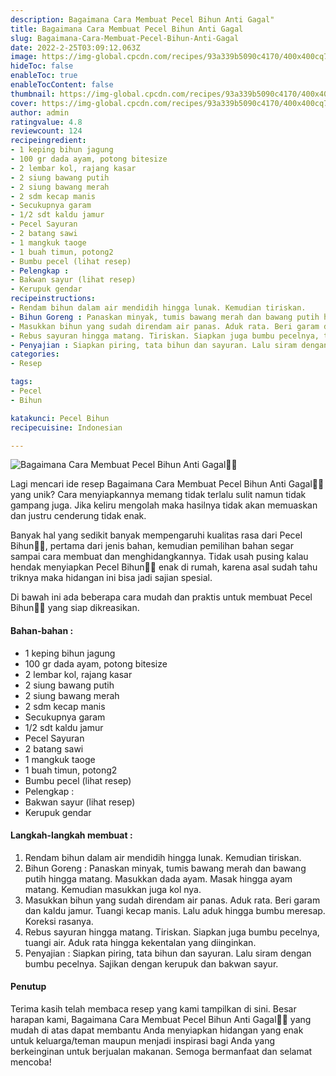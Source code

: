 ```yaml
---
description: Bagaimana Cara Membuat Pecel Bihun Anti Gagal"
title: Bagaimana Cara Membuat Pecel Bihun Anti Gagal
slug: Bagaimana-Cara-Membuat-Pecel-Bihun-Anti-Gagal
date: 2022-2-25T03:09:12.063Z
image: https://img-global.cpcdn.com/recipes/93a339b5090c4170/400x400cq70/photo.jpg
hideToc: false
enableToc: true
enableTocContent: false
thumbnail: https://img-global.cpcdn.com/recipes/93a339b5090c4170/400x400cq70/photo.jpg
cover: https://img-global.cpcdn.com/recipes/93a339b5090c4170/400x400cq70/photo.jpg
author: admin
ratingvalue: 4.8
reviewcount: 124
recipeingredient:
- 1 keping bihun jagung
- 100 gr dada ayam, potong bitesize
- 2 lembar kol, rajang kasar
- 2 siung bawang putih
- 2 siung bawang merah
- 2 sdm kecap manis
- Secukupnya garam
- 1/2 sdt kaldu jamur
- Pecel Sayuran
- 2 batang sawi
- 1 mangkuk taoge
- 1 buah timun, potong2
- Bumbu pecel (lihat resep)
- Pelengkap :
- Bakwan sayur (lihat resep)
- Kerupuk gendar
recipeinstructions:
- Rendam bihun dalam air mendidih hingga lunak. Kemudian tiriskan.
- Bihun Goreng : Panaskan minyak, tumis bawang merah dan bawang putih hingga matang. Masukkan dada ayam. Masak hingga ayam matang. Kemudian masukkan juga kol nya.
- Masukkan bihun yang sudah direndam air panas. Aduk rata. Beri garam dan kaldu jamur. Tuangi kecap manis. Lalu aduk hingga bumbu meresap. Koreksi rasanya.
- Rebus sayuran hingga matang. Tiriskan. Siapkan juga bumbu pecelnya, tuangi air. Aduk rata hingga kekentalan yang diinginkan.
- Penyajian : Siapkan piring, tata bihun dan sayuran. Lalu siram dengan bumbu pecelnya. Sajikan dengan kerupuk dan bakwan sayur.
categories:
- Resep

tags:
- Pecel
- Bihun

katakunci: Pecel Bihun
recipecuisine: Indonesian

---
```


![Bagaimana Cara Membuat Pecel Bihun Anti Gagal👩‍🍳](https://img-global.cpcdn.com/recipes/93a339b5090c4170/400x400cq70/photo.jpg)

Lagi mencari ide resep Bagaimana Cara Membuat Pecel Bihun Anti Gagal👩‍🍳 yang unik? Cara menyiapkannya memang tidak terlalu sulit namun tidak gampang juga. Jika keliru mengolah maka hasilnya tidak akan memuaskan dan justru cenderung tidak enak.

Banyak hal yang sedikit banyak mempengaruhi kualitas rasa dari Pecel Bihun👩‍🍳, pertama dari jenis bahan, kemudian pemilihan bahan segar sampai cara membuat dan menghidangkannya. Tidak usah pusing kalau hendak menyiapkan Pecel Bihun👩‍🍳 enak di rumah, karena asal sudah tahu triknya maka hidangan ini bisa jadi sajian spesial.

Di bawah ini ada beberapa cara mudah dan praktis untuk membuat Pecel Bihun👩‍🍳 yang siap dikreasikan.

<!--inarticleads1-->

#### Bahan-bahan :

- 1 keping bihun jagung
- 100 gr dada ayam, potong bitesize
- 2 lembar kol, rajang kasar
- 2 siung bawang putih
- 2 siung bawang merah
- 2 sdm kecap manis
- Secukupnya garam
- 1/2 sdt kaldu jamur
- Pecel Sayuran
- 2 batang sawi
- 1 mangkuk taoge
- 1 buah timun, potong2
- Bumbu pecel (lihat resep)
- Pelengkap :
- Bakwan sayur (lihat resep)
- Kerupuk gendar

<!--inarticleads2-->

#### Langkah-langkah membuat :

1. Rendam bihun dalam air mendidih hingga lunak. Kemudian tiriskan.
1. Bihun Goreng : Panaskan minyak, tumis bawang merah dan bawang putih hingga matang. Masukkan dada ayam. Masak hingga ayam matang. Kemudian masukkan juga kol nya.
1. Masukkan bihun yang sudah direndam air panas. Aduk rata. Beri garam dan kaldu jamur. Tuangi kecap manis. Lalu aduk hingga bumbu meresap. Koreksi rasanya.
1. Rebus sayuran hingga matang. Tiriskan. Siapkan juga bumbu pecelnya, tuangi air. Aduk rata hingga kekentalan yang diinginkan.
1. Penyajian : Siapkan piring, tata bihun dan sayuran. Lalu siram dengan bumbu pecelnya. Sajikan dengan kerupuk dan bakwan sayur.

#### Penutup

Terima kasih telah membaca resep yang kami tampilkan di sini. Besar harapan kami, Bagaimana Cara Membuat Pecel Bihun Anti Gagal👩‍🍳 yang mudah di atas dapat membantu Anda menyiapkan hidangan yang enak untuk keluarga/teman maupun menjadi inspirasi bagi Anda yang berkeinginan untuk berjualan makanan. Semoga bermanfaat dan selamat mencoba!